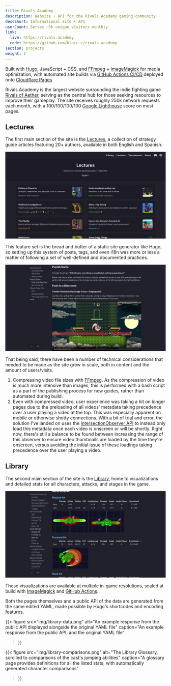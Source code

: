 ```yaml
---
title: Rivals Academy
description: Website + API for the Rivals Academy gaming community
descShort: Informational Site + API
userCount: Serves ~5k unique visitors monthly
link:
  live: https://rivals.academy
  code: https://github.com/blair-c/rivals.academy
section: projects
weight: 1
---
```


Built with [Hugo](https://gohugo.io), JavaScript + CSS, and [FFmpeg](https://ffmpeg.org) + [ImageMagick](https://imagemagick.org) for media optimization, with automated site builds via [GitHub Actions CI/CD](https://github.com/features/actions) deployed onto [Cloudflare Pages](https://pages.cloudflare.com)

Rivals Academy is the largest website surrounding the indie fighting game [Rivals of Aether](https://rivalsofaether.com), serving as the central hub for those seeking resources to improve their gameplay. The site receives roughly 250k network requests each month, with a 100/100/100/100 [Google Lighthouse](https://developer.chrome.com/docs/lighthouse) score on most pages.

## Lectures

The first main section of the site is the [Lectures](https://rivals.academy/lectures), a collection of strategy guide articles featuring 20+ authors, available in both English and Spanish.

![Lectures homepage](img/lectures.png)

This feature set is the bread and butter of a static site generator like Hugo, so setting up this system of posts, tags, and even i18n was more or less a matter of following a set of well-defined and documented practices.

![Individual lecture page example](img/lectures-page.png)

That being said, there have been a number of technical considerations that needed to be made as the site grew in scale, both in content and the amount of users/visits.

1. Compressing video file sizes with [FFmpeg](https://ffmpeg.org). As the compression of video is much more intensive than images, this is performed with a bash script as a part of the publishing process for new guides, rather than automated during build.
2. Even with compressed video, user experience was taking a hit on longer pages due to the preloading of all videos' metadata taking precedence over a user playing a video at the top. This was especially apparent on mobile or otherwise shotty connections. With a bit of trial and error, the solution I've landed on uses the [IntersectionObserver API](https://developer.mozilla.org/en-US/docs/Web/API/Intersection_Observer_API) to instead only load this metadata once each video is onscreen or will be shortly. Right now, there's still a balance to be found between increasing the range of this observer to ensure video thumbnails are loaded by the time they're onscreen, versus avoiding the initial issue of these loadings taking precedence over the user playing a video.

## Library

The second main section of the site is the [Library](https://rivals.academy/library), home to visualizations and detailed stats for all characters, attacks, and stages in the game.

![Maypul's Library page, scrolled to her aerial attacks](img/library.png)

These visualizations are available at multiple in-game resolutions, scaled at build with [ImageMagick](https://imagemagick.org) and [GitHub Actions](https://github.com/features/actions).

Both the pages themselves and a public API of the data are generated from the same edited YAML, made possible by Hugo's shortcodes and encoding features.

{{< figure
    src="img/library-data.png"
    alt="An example response from the public API displayed alongside the original YAML file"
    caption="An example response from the public API, and the original YAML file"
>}}

{{< figure
    src="img/library-comparisons.png"
    alt="The Library Glossary, scrolled to comparisons of the cast's jumping abilities"
    caption="A glossary page provides definitions for all the listed stats, with automatically generated character comparisons"
>}}
